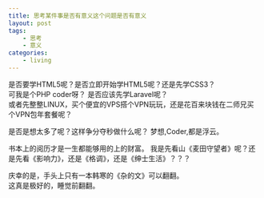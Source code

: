 ```yaml
---
title: 思考某件事是否有意义这个问题是否有意义
layout: post
tags:
    - 思考
    - 意义
categories:
    - living
---
```


是否要学HTML5呢？是否立即开始学HTML5呢？还是先学CSS3？    
可我是个PHP coder呀？ 是否应该先学Laravel呢？   
或者先整整LINUX，买个便宜的VPS搭个VPN玩玩，还是花百来块钱在二师兄买个VPN包年套餐呢？

是否是想太多了呢？这样争分夺秒做什么呢？
梦想,Coder,都是浮云。   

书本上的阅历才是一生都能够用的上的财富。
我是先看山《麦田守望者》呢？还是先看《影响力》，还是《格调》，还是《绅士生活》？？？   

庆幸的是，手头上只有一本韩寒的《杂的文》可以翻翻。   
这真是极好的，睡觉前翻翻。